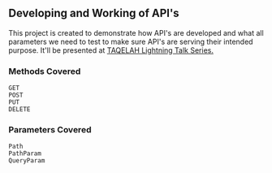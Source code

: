## Developing and Working of API's
This project is created to demonstrate how API's are developed and what all parameters we need to test to make sure API's are serving their intended purpose. It'll be presented at [TAQELAH Lightning Talk Series.](https://lightningtalks.taqelah.com/)

### Methods Covered
```
GET
POST
PUT
DELETE
```
### Parameters Covered
```
Path
PathParam
QueryParam
```
